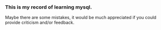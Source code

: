 ### This is my record of learning mysql.
Maybe there are some mistakes, it would be much appreciated if you could provide criticism and/or feedback.
